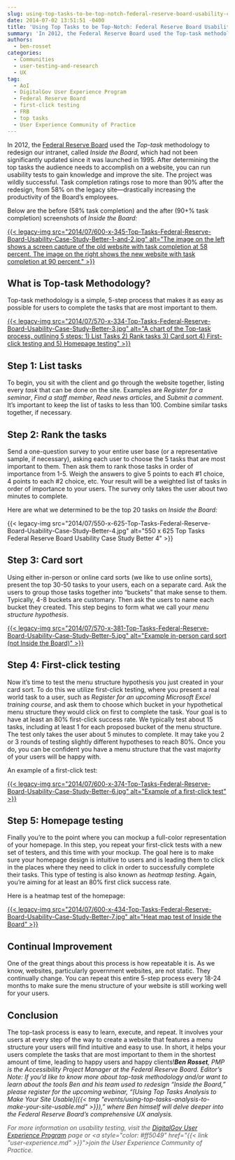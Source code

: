 ```yaml
---
slug: using-top-tasks-to-be-top-notch-federal-reserve-board-usability-case-study
date: 2014-07-02 13:51:51 -0400
title: 'Using Top Tasks to be Top-Notch: Federal Reserve Board Usability Case Study'
summary: 'In 2012, the Federal Reserve Board used the Top-task methodology to redesign our intranet, called Inside the Board, which had not been significantly updated since it was launched in 1995. After determining the top tasks the audience needs to accomplish on a website, you can run usability tests to gain knowledge and improve the site. The project'
authors:
  - ben-rosset
categories:
  - Communities
  - user-testing-and-research
  - UX
tag:
  - AoI
  - DigitalGov User Experience Program
  - Federal Reserve Board
  - first-click testing
  - FRB
  - top tasks
  - User Experience Community of Practice
---
```


In 2012, the [Federal Reserve Board](http://www.federalreserve.gov/) used the _Top-task_ methodology to redesign our intranet, called _Inside the Board_, which had not been significantly updated since it was launched in 1995. After determining the top tasks the audience needs to accomplish on a website, you can run usability tests to gain knowledge and improve the site. The project was wildly successful. Task completion ratings rose to more than 90% after the redesign, from 58% on the legacy site—drastically increasing the productivity of the Board’s employees.

Below are the before (58% task completion) and the after (90+% task completion) screenshots of _Inside the Board:_

[{{< legacy-img src="2014/07/600-x-345-Top-Tasks-Federal-Reserve-Board-Usability-Case-Study-Better-1-and-2.jpg" alt="The image on the left shows a screen capture of the old website with task completion at 58 percent. The image on the right shows the new website with task completion at 90 percent." >}}](https://s3.amazonaws.com/digitalgov/legacy-img/2014/06/929-x-590-Better12.jpg)

 

## What is Top-task Methodology?

Top-task methodology is a simple, 5-step process that makes it as easy as possible for users to complete the tasks that are most important to them.

[{{< legacy-img src="2014/07/570-x-334-Top-Tasks-Federal-Reserve-Board-Usability-Case-Study-Better-3.jpg" alt="A chart of the Top-task process, outlining 5 steps: 1) List Tasks 2) Rank tasks 3) Card sort 4) First-click testing and 5) Homepage testing" >}}](https://s3.amazonaws.com/digitalgov/legacy-img/2014/06/833-x-556-Better3.jpg)

 

## Step 1: List tasks

To begin, you sit with the client and go through the website together, listing every _task_ that can be done on the site. Examples are _Register for a seminar_, _Find a staff member_, _Read news articles_, and _Submit a comment_. It&#8217;s important to keep the list of tasks to less than 100. Combine similar tasks together, if necessary.

## Step 2: Rank the tasks

Send a one-question survey to your entire user base (or a representative sample, if necessary), asking each user to choose the 5 tasks that are most important to them. Then ask them to rank those tasks in order of importance from 1-5. Weigh the answers to give 5 points to each #1 choice, 4 points to each #2 choice, etc. Your result will be a weighted list of tasks in order of importance to your users. The survey only takes the user about two minutes to complete.

Here are what we determined to be the top 20 tasks on _Inside the Board:_

{{< legacy-img src="2014/07/550-x-625-Top-Tasks-Federal-Reserve-Board-Usability-Case-Study-Better-4.jpg" alt="550 x 625 Top Tasks Federal Reserve Board Usability Case Study Better 4" >}}

 

## Step 3: Card sort

Using either in-person or online card sorts (we like to use online sorts), present the top 30-50 tasks to your users, each on a separate card. Ask the users to group those tasks together into “buckets” that make sense to them. Typically, 4-8 buckets are customary. Then ask the users to name each bucket they created. This step begins to form what we call your _menu structure hypothesis_.

[{{< legacy-img src="2014/07/570-x-381-Top-Tasks-Federal-Reserve-Board-Usability-Case-Study-Better-5.jpg" alt="Example in-person card sort (not Inside the Board)" >}}](https://s3.amazonaws.com/digitalgov/legacy-img/2014/06/667-x-440-Better5.jpg)

 

## Step 4: First-click testing

Now it&#8217;s time to test the menu structure hypothesis you just created in your card sort. To do this we utilize first-click testing, where you present a real world task to a user, such as _Register for an upcoming Microsoft Excel training course_, and ask them to choose which bucket in your hypothetical menu structure they would click on first to complete the task. Your goal is to have at least an 80% first-click success rate. We typically test about 15 tasks, including at least 1 for each proposed bucket of the menu structure. The test only takes the user about 5 minutes to complete. It may take you 2 or 3 rounds of testing slightly different hypotheses to reach 80%. Once you do, you can be confident you have a menu structure that the vast majority of your users will be happy with.

An example of a first-click test:

[{{< legacy-img src="2014/07/600-x-374-Top-Tasks-Federal-Reserve-Board-Usability-Case-Study-Better-6.jpg" alt="Example of a first-click test" >}}](https://s3.amazonaws.com/digitalgov/legacy-img/2014/06/934-x-637-Better6.jpg)

 

## Step 5: Homepage testing

Finally you’re to the point where you can mockup a full-color representation of your homepage. In this step, you repeat your first-click tests with a new set of testers, and this time with your mockup. The goal here is to make sure your homepage design is intuitive to users and is leading them to click in the places where they need to click in order to successfully complete their tasks. This type of testing is also known as _heatmap testing_. Again, you’re aiming for at least an 80% first click success rate.

Here is a heatmap test of the homepage:

[{{< legacy-img src="2014/07/600-x-434-Top-Tasks-Federal-Reserve-Board-Usability-Case-Study-Better-7.jpg" alt="Heat map test of Inside the Board" >}}](https://s3.amazonaws.com/digitalgov/legacy-img/2014/06/1010-x-793-Better7.jpg)

 

## Continual Improvement

One of the great things about this process is how repeatable it is. As we know, websites, particularly government websites, are not static. They continually change. You can repeat this entire 5-step process every 18-24 months to make sure the menu structure of your website is still working well for your users.

## Conclusion

The top-task process is easy to learn, execute, and repeat. It involves your users at every step of the way to create a website that features a menu structure your users will find intuitive and easy to use. In short, it helps your users complete the tasks that are most important to them in the shortest amount of time, leading to happy users and happy clients!_**Ben Rosset**, PMP is the Accessibility Project Manager at the Federal Reserve Board._
_Editor&#8217;s Note: If you&#8217;d like to know more about top-task methodology and/or want to learn about the tools Ben and his team used to redesign &#8220;Inside the Board,&#8221; please register for the upcoming webinar, &#8220;[Using Top Tasks Analysis to Make Your Site Usable]({{< tmp "events/using-top-tasks-analysis-to-make-your-site-usable.md" >}}),&#8221; where Ben himself will delve deeper into the Federal Reserve Board&#8217;s comprehensive UX analysis._

<em style="color: #555555">For more information on usability testing, visit the <a href="http://www.google.com/url?q=http%3A%2F%2Fwww.WHATEVER%2Fresources%2Fdigitalgov-user-experience-program%2F&sa=D&sntz=1&usg=AFQjCNGNi46xqPfRqRfFLwkIBFybj_ngAQ">DigitalGov User Experience Program</a> page or <a style="color: #ff5049" href="{{< link "user-experience.md" >}}">join the User Experience Community of Practice.</a></em>